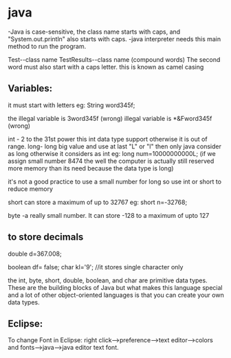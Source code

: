 # java
-Java is case-sensitive, the class name starts with caps, and "System.out.println"  also starts with caps.
-java interpreter needs this main method to run the program.

Test--class name
TestResults--class name (compound words) The second word must also start with a caps letter. this is known as camel casing

Variables:
-----------
it must start with letters  eg: String word345f;

the illegal variable is 3word345f (wrong)
illegal variable is *&Fword345f (wrong)

int - 2 to the 31st power this  int data type support otherwise it is out of range.
long- long big value and use at last "L" or "l" then only java consider as long otherwise it considers as int
eg: long num=10000000000L; (if we assign small number 8474 the well the computer is actually still reserved more memory than its need because the data  type is long)

it's not a good practice to use a small number for long so use int or short to reduce memory

short can store a maximum of up to 32767
eg: short n=-32768;

byte -a really small number. It can store -128 to a maximum of upto 127

to store decimals 
-------------------------
double d=367.008;

boolean df= false;
char kl='9';  //it stores single character only


the int, byte, short, double, boolean, and char are primitive data types. These are the building blocks of Java
but what makes this language special and a lot of other object-oriented languages is that you can create your own data types.


Eclipse:
----------
To change Font in Eclipse:  right click-->preference-->text editor-->colors and fonts-->java-->java editor text font.
